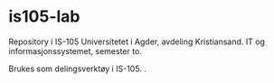 # is105-lab
Repository i IS-105
Universitetet i Agder, avdeling Kristiansand.
IT og informasjonssystemet, semester to.

Brukes som delingsverktøy i IS-105.
.
